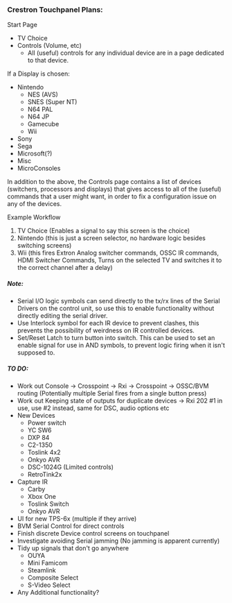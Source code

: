 ### Crestron Touchpanel Plans:


Start Page

* TV Choice
* Controls (Volume, etc)
	- All (useful) controls for any individual device are in a page dedicated to that device.

If a Display is chosen:

* Nintendo
	* NES (AVS)
	* SNES (Super NT)
	* N64 PAL
	* N64 JP
	* Gamecube
	* Wii
* Sony
* Sega
* Microsoft(?)
* Misc
* MicroConsoles

In addition to the above, the Controls page contains a list of devices (switchers, processors and displays) that gives access to all of the (useful) commands that a user might want, in order to fix a configuration issue on any of the devices.

Example Workflow

1. TV Choice	(Enables a signal to say this screen is the choice)
2. Nintendo 	(this is just a screen selector, no hardware logic besides switching screens)
3. Wii 			(this fires Extron Analog switcher commands, OSSC IR commands, HDMI Switcher Commands, Turns on the selected TV and switches it to the correct channel after a delay)


##### Note:

* Serial I/O logic symbols can send directly to the tx/rx lines of the Serial Drivers on the control unit, so use this to enable functionality without directly editing the serial driver.
* Use Interlock symbol for each IR device to prevent clashes, this prevents the possibility of weirdness on IR controlled devices.
* Set/Reset Latch to turn button into switch. This can be used to set an enable signal for use in AND symbols, to prevent logic firing when it isn't supposed to.

##### TO DO:

* Work out Console -> Crosspoint -> Rxi -> Crosspoint -> OSSC/BVM routing (Potentially multiple Serial fires from a single button press)
* Work out Keeping state of outputs for duplicate devices -> Rxi 202 #1 in use, use #2 instead, same for DSC, audio options etc
* New Devices
	* Power switch
	* YC SW6
	* DXP 84
	* C2-1350
	* Toslink 4x2
	* Onkyo AVR
	* DSC-1024G (Limited controls)
	* RetroTink2x
* Capture IR 
	* Carby
	* Xbox One
	* Toslink Switch
	* Onkyo AVR
* UI for new TPS-6x (multiple if they arrive)
* BVM Serial Control for direct controls
* Finish discrete Device control screens on touchpanel
* Investigate avoiding Serial jamming (No jamming is apparent currently)
* Tidy up signals that don't go anywhere
	* OUYA
	* Mini Famicom
	* Steamlink
	* Composite Select
	* S-Video Select
* Any Additional functionality?

